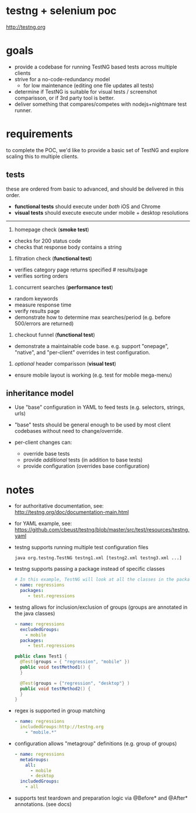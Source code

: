 # testng + selenium poc

http://testng.org

# goals

* provide a codebase for running TestNG based tests across multiple clients
* strive for a no-code-redundancy model
  * for low maintenance (editing one file updates all tests)
* determine if TestNG is suitable for visual tests / screenshot comparisson, or if 3rd party tool is better.
* deliver something that compares/competes with nodejs+nightmare test runner.


# requirements

to complete the POC, we'd like to provide a basic set of TestNG and explore
scaling this to multiple clients.  

## tests

these are ordered from basic to advanced, and should be delivered in this
order.

* **functional tests** should execute under _both_ iOS and Chrome
* **visual tests** should execute execute under mobile + desktop resolutions

---

1. homepage check (**smoke test**)
  * checks for 200 status code
  * checks that response body contains a string
1. filtration check (**functional test**)
  * verifies category page returns specified # results/page
  * verifies sorting orders
1. concurrent searches (**performance test**)
  * random keywords
  * measure response time
  * verify results page
  * demonstrate how to determine max searches/period (e.g. before 500/errors are returned)
1. checkout funnel (**functional test**)
  * demonstrate a maintainable code base. e.g. support "onepage", "native", and "per-client" overrides in test configuration.
1. _optional_ header comparisson (**visual test**)
  * ensure mobile layout is working (e.g. test for mobile mega-menu)


## inheritance model

* Use "base" configuration in YAML to feed tests (e.g. selectors, strings, urls)

* "base" tests should be general enough to be used by most client codebases without need to change/override.

* per-client changes can:
  * override base tests
  * provide _additional_ tests (in addition to base tests)
  * provide configuration (overrides base configuration)


# notes

* for authoritative documentation, see: http://testng.org/doc/documentation-main.html

* for YAML example, see: https://github.com/cbeust/testng/blob/master/src/test/resources/testng.yaml


* testng supports running multiple test configuration files
  ```
  java org.testng.TestNG testng1.xml [testng2.xml testng3.xml ...]
  ```

* testng supports passing a package instead of specific classes
  ```yaml
  # In this example, TestNG will look at all the classes in the package test.regressions and will retain only classes that have TestNG annotations.
  - name: regressions
    packages:
       - test.regressions
  ```

* testng allows for inclusion/exclusion of groups (groups are annotated in the java classes)
  ```yaml
  - name: regressions
    excludedGroups:
      - mobile
    packages:
       - test.regressions
  ```

  ```java
  public class Test1 {
    @Test(groups = { "regression", "mobile" })
    public void testMethod1() {
    }

    @Test(groups = {"regression", "desktop"} )
    public void testMethod2() {
    }
  }
  ```

* regex is supported in group matching
  ```yaml
  - name: regressions
    includedGroups:http://testng.org
      - "mobile.*"
  ```

* configuration allows "metagroup" definitions (e.g. group of groups)
  ```yaml
  - name: regressions
    metaGroups:
      all:
        - mobile
        - desktop
    includedGroups:
      - all
  ```

* supports test teardown and preparation logic via @Before\* and @After\* annotations. (see docs)
